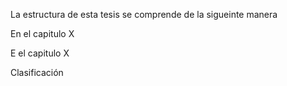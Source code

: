 La estructura de esta tesis se comprende de la sigueinte manera


En el capitulo X

E el capitulo X


Clasificación